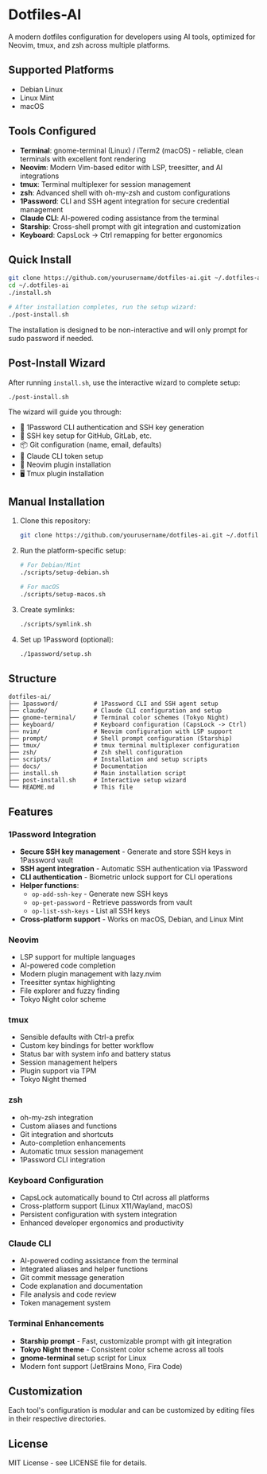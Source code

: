 # Dotfiles-AI

A modern dotfiles configuration for developers using AI tools, optimized for Neovim, tmux, and zsh across multiple platforms.

## Supported Platforms
- Debian Linux
- Linux Mint  
- macOS

## Tools Configured
- **Terminal**: gnome-terminal (Linux) / iTerm2 (macOS) - reliable, clean terminals with excellent font rendering
- **Neovim**: Modern Vim-based editor with LSP, treesitter, and AI integrations
- **tmux**: Terminal multiplexer for session management
- **zsh**: Advanced shell with oh-my-zsh and custom configurations
- **1Password**: CLI and SSH agent integration for secure credential management
- **Claude CLI**: AI-powered coding assistance from the terminal
- **Starship**: Cross-shell prompt with git integration and customization
- **Keyboard**: CapsLock → Ctrl remapping for better ergonomics

## Quick Install

```bash
git clone https://github.com/yourusername/dotfiles-ai.git ~/.dotfiles-ai
cd ~/.dotfiles-ai
./install.sh

# After installation completes, run the setup wizard:
./post-install.sh
```

The installation is designed to be non-interactive and will only prompt for sudo password if needed.

## Post-Install Wizard

After running `install.sh`, use the interactive wizard to complete setup:

```bash
./post-install.sh
```

The wizard will guide you through:
- 🔐 1Password CLI authentication and SSH key generation
- 🔑 SSH key setup for GitHub, GitLab, etc.
- 📦 Git configuration (name, email, defaults)
- 🤖 Claude CLI token setup
- 📝 Neovim plugin installation
- 🖥️ Tmux plugin installation

## Manual Installation

1. Clone this repository:
   ```bash
   git clone https://github.com/yourusername/dotfiles-ai.git ~/.dotfiles-ai
   ```

2. Run the platform-specific setup:
   ```bash
   # For Debian/Mint
   ./scripts/setup-debian.sh
   
   # For macOS
   ./scripts/setup-macos.sh
   ```

3. Create symlinks:
   ```bash
   ./scripts/symlink.sh
   ```

4. Set up 1Password (optional):
   ```bash
   ./1password/setup.sh
   ```

## Structure

```
dotfiles-ai/
├── 1password/          # 1Password CLI and SSH agent setup
├── claude/             # Claude CLI configuration and setup
├── gnome-terminal/     # Terminal color schemes (Tokyo Night)
├── keyboard/           # Keyboard configuration (CapsLock -> Ctrl)
├── nvim/               # Neovim configuration with LSP support
├── prompt/             # Shell prompt configuration (Starship)
├── tmux/               # tmux terminal multiplexer configuration
├── zsh/                # Zsh shell configuration
├── scripts/            # Installation and setup scripts
├── docs/               # Documentation
├── install.sh          # Main installation script
├── post-install.sh     # Interactive setup wizard
└── README.md           # This file
```

## Features

### 1Password Integration
- **Secure SSH key management** - Generate and store SSH keys in 1Password vault
- **SSH agent integration** - Automatic SSH authentication via 1Password
- **CLI authentication** - Biometric unlock support for CLI operations
- **Helper functions**:
  - `op-add-ssh-key` - Generate new SSH keys
  - `op-get-password` - Retrieve passwords from vault
  - `op-list-ssh-keys` - List all SSH keys
- **Cross-platform support** - Works on macOS, Debian, and Linux Mint

### Neovim
- LSP support for multiple languages
- AI-powered code completion
- Modern plugin management with lazy.nvim
- Treesitter syntax highlighting
- File explorer and fuzzy finding
- Tokyo Night color scheme

### tmux
- Sensible defaults with Ctrl-a prefix
- Custom key bindings for better workflow
- Status bar with system info and battery status
- Session management helpers
- Plugin support via TPM
- Tokyo Night themed

### zsh
- oh-my-zsh integration
- Custom aliases and functions
- Git integration and shortcuts
- Auto-completion enhancements
- Automatic tmux session management
- 1Password CLI integration

### Keyboard Configuration
- CapsLock automatically bound to Ctrl across all platforms
- Cross-platform support (Linux X11/Wayland, macOS)
- Persistent configuration with system integration
- Enhanced developer ergonomics and productivity

### Claude CLI
- AI-powered coding assistance from the terminal
- Integrated aliases and helper functions
- Git commit message generation
- Code explanation and documentation
- File analysis and code review
- Token management system

### Terminal Enhancements
- **Starship prompt** - Fast, customizable prompt with git integration
- **Tokyo Night theme** - Consistent color scheme across all tools
- **gnome-terminal** setup script for Linux
- Modern font support (JetBrains Mono, Fira Code)

## Customization

Each tool's configuration is modular and can be customized by editing files in their respective directories.

## License

MIT License - see LICENSE file for details.
